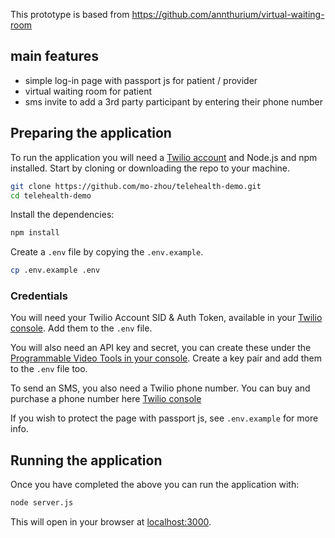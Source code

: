 This prototype is based from https://github.com/annthurium/virtual-waiting-room 

## main features ##

 * simple log-in page with passport js for patient / provider
 * virtual waiting room for patient
 * sms invite to add a 3rd party participant by entering their phone number

## Preparing the application

To run the application you will need a [Twilio account](https://www.twilio.com/try-twilio) and Node.js and npm installed. Start by cloning or downloading the repo to your machine.

```bash
git clone https://github.com/mo-zhou/telehealth-demo.git
cd telehealth-demo
```

Install the dependencies:

```bash
npm install
```

Create a `.env` file by copying the `.env.example`.

```bash
cp .env.example .env
```

### Credentials

You will need your Twilio Account SID & Auth Token, available in your [Twilio console](https://www.twilio.com/console). Add them to the `.env` file.

You will also need an API key and secret, you can create these under the [Programmable Video Tools in your console](https://www.twilio.com/console/video/project/api-keys). Create a key pair and add them to the `.env` file too.

To send an SMS, you also need a Twilio phone number. You can buy and purchase a phone number here [Twilio console](https://www.twilio.com/console/phone-numbers/search)

If you wish to protect the page with passport js, see `.env.example` for more info.

## Running the application

Once you have completed the above you can run the application with:

```bash
node server.js
```

This will open in your browser at [localhost:3000](http://localhost:3000).

